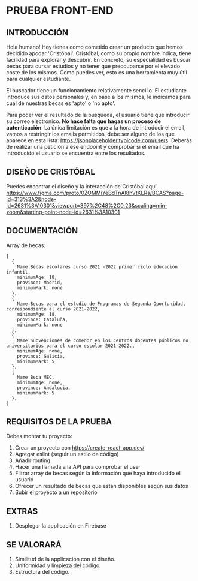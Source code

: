 # PRUEBA FRONT-END

## INTRODUCCIÓN

Hola humano! Hoy tienes como cometido crear un producto que hemos decidido apodar 'Cristóbal'. Cristóbal, como su propio nombre indica, tiene facilidad para explorar y descubrir. En concreto, su especialidad es buscar becas para cursar estudios y no tener que preocuparse por el elevado coste de los mismos. Como puedes ver, esto es una herramienta muy útil para cualquier estudiante.

El buscador tiene un funcionamiento relativamente sencillo. El estudiante introduce sus datos personales y, en base a los mismos, le indicamos para cuál de nuestras becas es 'apto' o 'no apto'.

Para poder ver el resultado de la búsqueda, el usuario tiene que introducir su correo electrónico. **No hace falta que hagas un proceso de autenticación**. La única limitación es que a la hora de introducir el email, vamos a restringir los emails permitidos, debe ser alguno de los que aparece en esta lista: https://jsonplaceholder.typicode.com/users.
Deberás de realizar una petición a ese endooint y comprobar si el email que ha introducido el usuario se encuentra entre los resultados.

## DISEÑO DE CRISTÓBAL

Puedes encontrar el diseño y la interacción de Cristóbal aquí
https://www.figma.com/proto/0ZOMMiYeBdTnAl8hVtKLRs/BCAS?page-id=313%3A2&node-id=2631%3A10301&viewport=397%2C48%2C0.23&scaling=min-zoom&starting-point-node-id=2631%3A10301

## DOCUMENTACIÓN

Array de becas:
```
[
  { 
    Name:Becas escolares curso 2021 -2022 primer ciclo educación infantil,
    minimumAge: 18,
    province: Madrid,
    minimumMark: none
  },
  { 
    Name:Becas para el estudio de Programas de Segunda Oportunidad, correspondiente al curso 2021-2022,
    minimumAge: 18,
    province: Cataluña,
    minimumMark: none
  },
  { 
    Name:Subvenciones de comedor en los centros docentes públicos no universitarios para el curso escolar 2021-2022.,
    minimumAge: none,
    province: Galicia,
    minimumMark: 5
  },
  { 
    Name:Beca MEC,
    minimumAge: none,
    province: Andalucia,
    minimumMark: 5
  },
]
```

## REQUISITOS DE LA PRUEBA
Debes montar tu proyecto:
1. Crear un proyecto con https://create-react-app.dev/
2. Agregar eslint (seguir un estilo de código)
3. Añadir routing
4. Hacer una llamada a la API para comprobar el user
5. Filtrar array de becas según la información que haya introducido el usuario
6. Ofrecer un resultado de becas que están disponibles según sus datos
7. Subir el proyecto a un repositorio

## EXTRAS
1. Desplegar la applicación en Firebase

## SE VALORARÁ
1. Similitud de la applicación con el diseño.
2. Uniformidad y limpieza del código.
3. Estructura del código.
